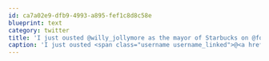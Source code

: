 ```yaml
---
id: ca7a02e9-dfb9-4993-a895-fef1c8d8c58e
blueprint: text
category: twitter
title: 'I just ousted @willy_jollymore as the mayor of Starbucks on @foursquare! http://4sq.com/7Aaem8'
caption: 'I just ousted <span class="username username_linked">@<a href="https://twitter.com/willy_jollymore" title="willy jollymore">willy_jollymore</a></span> as the mayor of Starbucks on @foursquare! http://4sq.com/7Aaem8'
---
```

